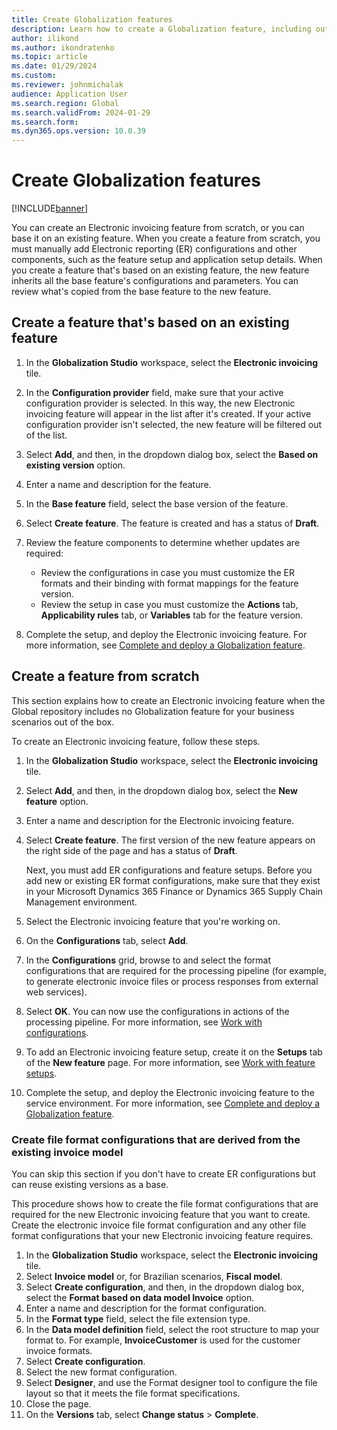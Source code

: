 ```yaml
---
title: Create Globalization features
description: Learn how to create a Globalization feature, including outlines on creating a feature based on an existing feature and creating a feature from scratch.
author: ilikond
ms.author: ikondratenko
ms.topic: article
ms.date: 01/29/2024
ms.custom: 
ms.reviewer: johnmichalak
audience: Application User
ms.search.region: Global
ms.search.validFrom: 2024-01-29
ms.search.form:
ms.dyn365.ops.version: 10.0.39
---
```


# Create Globalization features

[!INCLUDE[banner](../../includes/banner.md)]

You can create an Electronic invoicing feature from scratch, or you can base it on an existing feature. When you create a feature from scratch, you must manually add Electronic reporting (ER) configurations and other components, such as the feature setup and application setup details. When you create a feature that's based on an existing feature, the new feature inherits all the base feature's configurations and parameters. You can review what's copied from the base feature to the new feature.

## Create a feature that's based on an existing feature

1. In the **Globalization Studio** workspace, select the **Electronic invoicing** tile.
1. In the **Configuration provider** field, make sure that your active configuration provider is selected. In this way, the new Electronic invoicing feature will appear in the list after it's created. If your active configuration provider isn't selected, the new feature will be filtered out of the list.
1. Select **Add**, and then, in the dropdown dialog box, select the **Based on existing version** option.
1. Enter a name and description for the feature.
1. In the **Base feature** field, select the base version of the feature.
1. Select **Create feature**. The feature is created and has a status of **Draft**.
1. Review the feature components to determine whether updates are required:

    - Review the configurations in case you must customize the ER formats and their binding with format mappings for the feature version.
    - Review the setup in case you must customize the **Actions** tab, **Applicability rules** tab, or **Variables** tab for the feature version.

1. Complete the setup, and deploy the Electronic invoicing feature. For more information, see [Complete and deploy a Globalization feature](gs-e-invoicing-complete-publish-deploy-globalization-feature.md).

## Create a feature from scratch

This section explains how to create an Electronic invoicing feature when the Global repository includes no Globalization feature for your business scenarios out of the box.

To create an Electronic invoicing feature, follow these steps.

1. In the **Globalization Studio** workspace, select the **Electronic invoicing** tile.
1. Select **Add**, and then, in the dropdown dialog box, select the **New feature** option.
1. Enter a name and description for the Electronic invoicing feature.
1. Select **Create feature**. The first version of the new feature appears on the right side of the page and has a status of **Draft**.

    Next, you must add ER configurations and feature setups. Before you add new or existing ER format configurations, make sure that they exist in your Microsoft Dynamics 365 Finance or Dynamics 365 Supply Chain Management environment.

1. Select the Electronic invoicing feature that you're working on.
1. On the **Configurations** tab, select **Add**.
1. In the **Configurations** grid, browse to and select the format configurations that are required for the processing pipeline (for example, to generate electronic invoice files or process responses from external web services).
1. Select **OK**. You can now use the configurations in actions of the processing pipeline. For more information, see [Work with configurations](gs-e-invoicing-work-configurations.md).
1. To add an Electronic invoicing feature setup, create it on the **Setups** tab of the **New feature** page. For more information, see [Work with feature setups](gs-e-invoicing-feature-setup.md).
1. Complete the setup, and deploy the Electronic invoicing feature to the service environment. For more information, see [Complete and deploy a Globalization feature](gs-e-invoicing-complete-publish-deploy-globalization-feature.md).

### Create file format configurations that are derived from the existing invoice model

You can skip this section if you don't have to create ER configurations but can reuse existing versions as a base.

This procedure shows how to create the file format configurations that are required for the new Electronic invoicing feature that you want to create. Create the electronic invoice file format configuration and any other file format configurations that your new Electronic invoicing feature requires.

1. In the **Globalization Studio** workspace, select the **Electronic invoicing** tile.
1. Select **Invoice model** or, for Brazilian scenarios, **Fiscal model**.
1. Select **Create configuration**, and then, in the dropdown dialog box, select the **Format based on data model Invoice** option.
1. Enter a name and description for the format configuration.
1. In the **Format type** field, select the file extension type.
1. In the **Data model definition** field, select the root structure to map your format to. For example, **InvoiceCustomer** is used for the customer invoice formats.
1. Select **Create configuration**.
1. Select the new format configuration.
1. Select **Designer**, and use the Format designer tool to configure the file layout so that it meets the file format specifications.
1. Close the page.
1. On the **Versions** tab, select **Change status** \> **Complete**.
